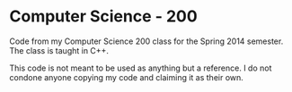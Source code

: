 Computer Science - 200
========

Code from my Computer Science 200 class for the Spring 2014 semester. The class is taught in C++.

This code is not meant to be used as anything but a reference.
I do not condone anyone copying my code and claiming it as their own.
